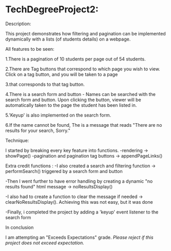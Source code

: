 # TechDegreeProject2:


Description:

This project demonstrates how filtering and pagination can be implemented dynamically with a lists (of students details)
on a webpage.

All features to be seen:

1.There is a pagination of 10 students per page out of 54 students.

2.There are Tag buttons that correspond to which page you wish to view.  Click on a tag button, and you will be taken to a page

3.that corresponds to that tag button.

4.There is a search form and button - Names can be searched with the search form and button.  Upon clicking the button,
viewer will be automatically taken to the page the student has been listed in.

5.'Keyup' is also implemented on the search form.

6.If the name cannot be found, The is a message that reads "There are no results for your search, Sorry."

Technique:

I started by breaking every key feature into functions.
-rendering -> showPage()
-pagination and pagination tag buttons   -> appendPageLinks()

Extra credit functions :
-I also created a search and filtering function   -> performSearch() triggered by a search form and button

-Then I went further to have error handling by creating a dynamic "no results found" html message   -> noResultsDisplay()

-I also had to create a function to clear the message if needed   -> clearNoResultsDisplay().  Achieving this was not easy, but it was done

-Finally, i completed the project by adding a 'keyup' event listener to the search form 

In conclusion

I am attempting an "Exceeds Expectations" grade.
*Please reject if this project does not exceed expectation.*

